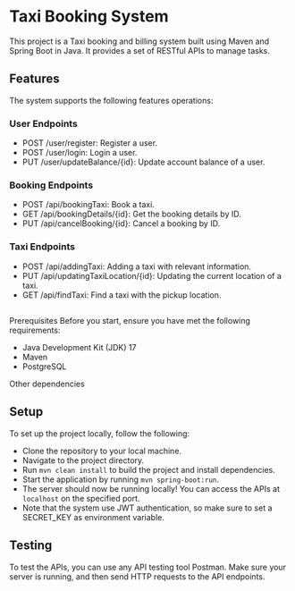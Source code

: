 # Taxi Booking System

This project is a Taxi booking and billing system built using Maven and Spring Boot in Java. It provides a set of
RESTful APIs to manage tasks.

## Features

The system supports the following features operations:

### User Endpoints

* POST /user/register: Register a user.
* POST /user/login: Login a user.
* PUT /user/updateBalance/{id}: Update account balance of a user.

### Booking Endpoints

* POST /api/bookingTaxi: Book a taxi.
* GET /api/bookingDetails/{id}: Get the booking details by ID.
* PUT /api/cancelBooking/{id}: Cancel a booking by ID.

### Taxi Endpoints

* POST /api/addingTaxi: Adding a taxi with relevant information.
* PUT /api/updatingTaxiLocation/{id}: Updating the current location of a taxi.
* GET /api/findTaxi: Find a taxi with the pickup location.

##

Prerequisites
Before you start, ensure you have met the following requirements:

* Java Development Kit (JDK) 17
* Maven
* PostgreSQL

Other dependencies

## Setup

To set up the project locally, follow the following:

* Clone the repository to your local machine.
* Navigate to the project directory.
* Run `mvn clean install` to build the project and install dependencies.
* Start the application by running `mvn spring-boot:run`.
* The server should now be running locally! You can access the APIs at `localhost` on the specified port.
* Note that the system use JWT authentication, so make sure to set a SECRET_KEY as environment variable.

## Testing

To test the APIs, you can use any API testing tool Postman. Make sure your server is running, and then send HTTP
requests to the API endpoints.
